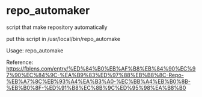 # repo_automaker
script that make repository automatically

put this script in /usr/local/bin/repo_automake

Usage: repo_automake 

Reference: https://fblens.com/entry/%ED%84%B0%EB%AF%B8%EB%84%90%EC%97%90%EC%84%9C-%EA%B9%83%ED%97%88%EB%B8%8C-Repo-%EB%A7%8C%EB%93%A4%EA%B3%A0-%EC%BB%A4%EB%B0%8B-%EB%B0%8F-%ED%91%B8%EC%8B%9C%ED%95%98%EA%B8%B0
